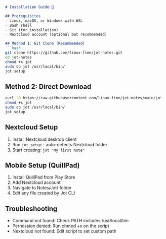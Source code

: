 ```markdown
# Installation Guide 🚀

## Prerequisites
- Linux, macOS, or Windows with WSL
- Bash shell
- Git (for installation)
- Nextcloud account (optional but recommended)

## Method 1: Git Clone (Recommended)
```bash
git clone https://github.com/linux-finn/jot-notes.git
cd jot-notes
chmod +x jot
sudo cp jot /usr/local/bin/
jot setup
```

## Method 2: Direct Download
```bash
curl -O https://raw.githubusercontent.com/linux-finn/jot-notes/main/jot
chmod +x jot
sudo cp jot /usr/local/bin/
jot setup
```

## Nextcloud Setup
1. Install Nextcloud desktop client
2. Run `jot setup` - auto-detects Nextcloud folder
3. Start creating: `jot "My first note"`

## Mobile Setup (QuillPad)
1. Install QuillPad from Play Store
2. Add Nextcloud account
3. Navigate to Notes/Jot/ folder
4. Edit any file created by Jot CLI

## Troubleshooting
- Command not found: Check PATH includes /usr/local/bin
- Permission denied: Run chmod +x on the script
- Nextcloud not found: Edit script to set custom path
```
